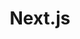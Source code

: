 ---
codehost: https://github.com/https://github.com/vercel/next.js
guide: https://vercel.com/geist/brands#next.js
logohandle: nextjs
sort: nextjs
title: Next.js
twitter: https://x.com/nextjs
website: https://nextjs.org/
---
